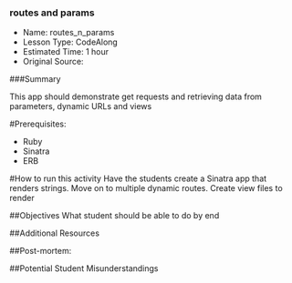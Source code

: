 ### routes and params
* Name: routes_n_params
* Lesson Type: CodeAlong
* Estimated Time: 1 hour
* Original Source:

###Summary

This app should demonstrate get requests and retrieving data from parameters,
dynamic URLs and views

#Prerequisites:
- Ruby
- Sinatra
- ERB

#How to run this activity
Have the students create a Sinatra app that renders strings.
Move on to multiple dynamic routes.
Create view files to render

##Objectives
What student should be able to do by end

##Additional Resources


##Post-mortem:

##Potential Student Misunderstandings